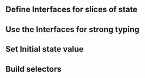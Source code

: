 ## Define Interfaces for slices of state

## Use the Interfaces for strong typing

## Set Initial state value

## Build selectors
